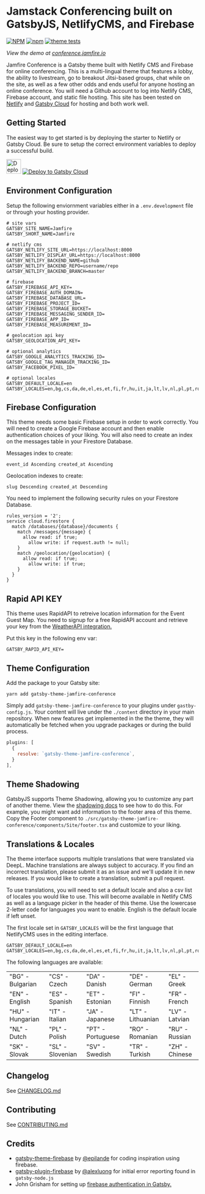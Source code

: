 # Jamstack Conferencing built on GatsbyJS, NetlifyCMS, and Firebase

[![NPM](https://img.shields.io/npm/l/gatsby-theme-jamfire-conference)](https://github.com/jamfire/jamfire/packages/gatsby-theme-jamfire-conference/blob/master/LICENSE) [![npm](https://img.shields.io/npm/v/gatsby-theme-jamfire-conference?style=flat)](https://www.npmjs.com/package/gatsby-theme-jamfire-conference) [![theme tests](https://github.com/jamfire/jamfire/actions/workflows/cypress-jamfire-conference-theme.yml/badge.svg)](https://github.com/jamfire/jamfire/actions/workflows/cypress-jamfire-conference-theme.yml)

_View the demo at [conference.jamfire.io](https://conference.jamfire.io)_

Jamfire Conference is a Gatsby theme built with Netlify CMS and Firebase for online conferencing. This is a multi-lingual theme that features a lobby, the ability to livestream, go to breakout Jitsi-based groups, chat while on the site, as well as a few other odds and ends useful for anyone hosting an online conference. You will need a Github account to log into Netlify CMS, Firebase account, and static file hosting. This site has been tested on [Netlify](https://netlify.com) and [Gatsby Cloud](https://www.gatsbyjs.com/products/cloud/) for hosting and both work well.

## Getting Started

The easiest way to get started is by deploying the starter to Netlify or Gatsby Cloud. Be sure to setup the correct environment variables to deploy a successful build.

[<img src="https://www.netlify.com/img/deploy/button.svg" alt="Deploy to Netlify" height="38">](https://app.netlify.com/start/deploy?repository=https://github.com/jamfire/gatsby-starter-jamfire-conference) [<img src="https://www.gatsbyjs.com/deploynow.svg" alt="Deploy to Gatsby Cloud">](https://www.gatsbyjs.com/dashboard/deploynow?url=https://github.com/jamfire/gatsby-starter-jamfire-conference)

## Environment Configuration

Setup the following enviornment variables either in a `.env.development` file or through your hosting provider.

```env
# site vars
GATSBY_SITE_NAME=Jamfire
GATSBY_SHORT_NAME=Jamfire

# netlify cms
GATSBY_NETLIFY_SITE_URL=https://localhost:8000
GATSBY_NETLIFY_DISPLAY_URL=https://localhost:8000
GATSBY_NETLIFY_BACKEND_NAME=github
GATSBY_NETLIFY_BACKEND_REPO=username/repo
GATSBY_NETLIFY_BACKEND_BRANCH=master

# firebase
GATSBY_FIREBASE_API_KEY=
GATSBY_FIREBASE_AUTH_DOMAIN=
GATSBY_FIREBASE_DATABASE_URL=
GATSBY_FIREBASE_PROJECT_ID=
GATSBY_FIREBASE_STORAGE_BUCKET=
GATSBY_FIREBASE_MESSAGING_SENDER_ID=
GATSBY_FIREBASE_APP_ID=
GATSBY_FIREBASE_MEASUREMENT_ID=

# geolocation api key
GATSBY_GEOLOCATION_API_KEY=

# optional analytics
GATSBY_GOOGLE_ANALYTICS_TRACKING_ID=
GATSBY_GOOGLE_TAG_MANAGER_TRACKING_ID=
GATSBY_FACEBOOK_PIXEL_ID=

# optional locales
GATSBY_DEFAULT_LOCALE=en
GATSBY_LOCALES=en,bg,cs,da,de,el,es,et,fi,fr,hu,it,ja,lt,lv,nl,pl,pt,ro,ru,sk,sl,sv,zh
```

## Firebase Configuration

This theme needs some basic Firebase setup in order to work correctly. You will need to create a Google Firebase account and then enable authentication choices of your liking. You will also need to create an index on the messages table in your Firestore Database.

Messages index to create:

```
event_id Ascending created_at Ascending
```

Geolocation indexes to create:

```
slug Descending created_at Descending
```

You need to implement the following security rules on your Firestore Database.

```
rules_version = '2';
service cloud.firestore {
  match /databases/{database}/documents {
    match /messages/{message} {
      allow read: if true;
    	allow write: if request.auth != null;
    }
    match /geolocation/{geolocation} {
      allow read: if true;
    	allow write: if true;
    }
  }
}
```

## Rapid API KEY

This theme uses RapidAPI to retreive location information for the Event Guest Map. You need to signup for a free RapidAPI account and retrieve your key from the [WeatherAPI integration.](https://rapidapi.com/weatherapi/api/weatherapi-com/)

Put this key in the following env var:

```
GATSBY_RAPID_API_KEY=
```

## Theme Configuration

Add the package to your Gatsby site:

```
yarn add gatsby-theme-jamfire-conference
```

Simply add `gatsby-theme-jamfire-conference` to your plugins under `gastby-config.js`. Your content will live under the `./content` directory in your main repository. When new features get implemented in the the theme, they will automatically be fetched when you upgrade packages or during the build process.

```js
plugins: [
  {
    resolve: `gatsby-theme-jamfire-conference`,
  }
],
```

## Theme Shadowing

GatsbyJS supports Theme Shadowing, allowing you to customize any part of another theme. View the [shadowing docs](https://www.gatsbyjs.com/docs/how-to/plugins-and-themes/shadowing/) to see how to do this. For example, you might want add information to the footer area of this theme. Copy the Footer component to `./src/gatsby-theme-jamfire-conference/components/Site/footer.tsx` and customize to your liking.

## Translations & Locales

The theme interface supports multiple translations that were translated via DeepL. Machine translations are always subject to accuracy. If you find an incorrect translation, please submit it as an issue and we'll update it in new releases. If you would like to create a translation, submit a pull request.

To use translations, you will need to set a default locale and also a csv list of locales you would like to use. This will become available in Netlify CMS as well as a language picker in the header of this theme. Use the lowercase 2-letter code for languages you want to enable. English is the default locale if left unset.

The first locale set in `GATSBY_LOCALES` will be the first language that NetlifyCMS uses in the editing interface.

```
GATSBY_DEFAULT_LOCALE=en
GATSBY_LOCALES=en,bg,cs,da,de,el,es,et,fi,fr,hu,it,ja,lt,lv,nl,pl,pt,ro,ru,sk,sl,sv,zh
```

The following languages are available:

|                  |                  |                   |                   |                |
| ---------------- | ---------------- | ----------------- | ----------------- | -------------- |
| "BG" - Bulgarian | "CS" - Czech     | "DA" - Danish     | "DE" - German     | "EL" - Greek   |
| "EN" - English   | "ES" - Spanish   | "ET" - Estonian   | "FI" - Finnish    | "FR" - French  |
| "HU" - Hungarian | "IT" - Italian   | "JA" - Japanese   | "LT" - Lithuanian | "LV" - Latvian |
| "NL" - Dutch     | "PL" - Polish    | "PT" - Portuguese | "RO" - Romanian   | "RU" - Russian |
| "SK" - Slovak    | "SL" - Slovenian | "SV" - Swedish    | "TR" - Turkish    | "ZH" - Chinese    |                |

## Changelog

See [CHANGELOG.md](CHANGELOG.md)

## Contributing

See [CONTRIBUTING.md](CONTRIBUTING.md)

## Credits

- [gatsby-theme-firebase](https://github.com/epilande/gatsby-theme-firebase) by [@epilande](https://github.com/epilande) for coding inspiration using firebase.
- [gatsby-plugin-firebase](https://github.com/alexluong/gatsby-packages) by [@alexluong](https://github.com/alexluong) for initial error reporting found in `gatsby-node.js`
- John Grisham for setting up [firebase authentication in Gatsby.](https://medium.com/swlh/adding-firebase-authentication-in-gatsby-with-a-little-typescript-magic-adf6ad1fbfb2)
